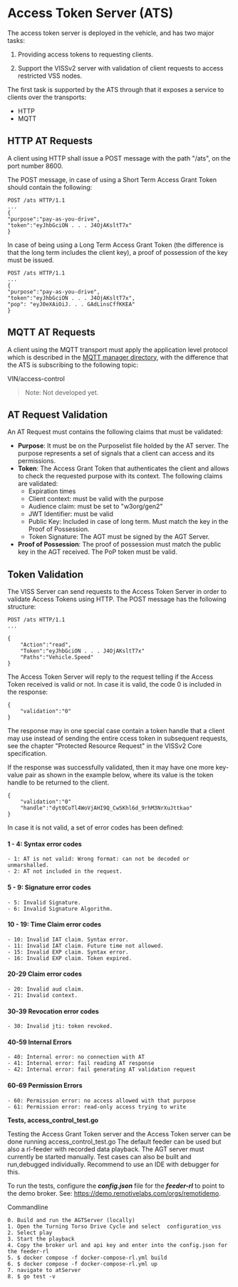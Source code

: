 # Access Token Server (ATS)

  The access token server is deployed in the vehicle, and has two major tasks:
  
1. Providing access tokens to requesting clients.

2. Support the VISSv2 server with validation of client requests to access restricted VSS nodes.

The first task is supported by the ATS through that it exposes a service to clients over the transports:

- HTTP
- MQTT


## HTTP AT Requests
 
A client using HTTP shall issue a POST message with the path "/ats", on the port number 8600.

The POST message, in case of using a Short Term Access Grant Token should contain the following:

```
POST /ats HTTP/1.1
...
{
"purpose":"pay-as-you-drive",
"token":"eyJhbGciON . . . J4OjAKsltT7x"
}
```

In case of being using a Long Term Access Grant Token (the difference is that the long term includes the client key), a proof of possession of the key must be issued.

```
POST /ats HTTP/1.1
...
{
"purpose":"pay-as-you-drive",
"token":"eyJhbGciON . . . J4OjAKsltT7x",
"pop": "eyJ0eXAiOiJ. . . GAdLinsCffKKEA"
}
```

## MQTT AT Requests

A client using the MQTT transport must apply the application level protocol which is described in the <a  href="https://github.com/MEAE-GOT/WAII/tree/master/server/mqtt_mgr">MQTT manager directory</a>, with the difference that the ATS is subscribing to the following topic:

VIN/access-control

> Note: Not developed yet.

## AT Request Validation
An AT Request must contains the following claims that must be validated:

- **Purpose**: It must be on the Purposelist file holded by the AT server. The purpose represents a set of signals that a client can access and its permissions.
- **Token**: The Access Grant Token that authenticates the client and allows to check the requested purpose with its context.  The following claims are validated:
	- Expiration times
	- Client context: must be valid with the purpose
	- Audience claim: must be set to "w3org/gen2"
	- JWT Identifier: must be valid
	- Public Key: Included in case of long term. Must match the key in the Proof of Possession.
	- Token Signature: The AGT must be signed by the AGT Server.
- **Proof of Possession**: The proof of possession must match the public key in the AGT received. The PoP token must be valid.

## Token Validation

The VISS Server can send requests to the Access Token Server in order to validate Access Tokens using HTTP. The POST message has the following structure:

```
POST /ats HTTP/1.1
...

{
	"Action":"read",
	"Token":"eyJhbGciON . . . J4OjAKsltT7x"
	"Paths":"Vehicle.Speed"
}
```


The Access Token Server will reply to the request telling if the Access Token received is valid or not. In case it is valid, the code 0 is included in the response:

```
{
	"validation":"0"
}
```
The response may in one special case contain a token handle that a client may use instead of sending the entire ccess token in subsequent requests,
see the chapter "Protected Resource Request" in the VISSv2 Core specification.

If the response was successfully validated, then it may have one more key-value pair as shown in the example below, where its value is the token handle to be returned to the client.
```
{
	"validation":"0"
	"handle":"dyt0CoTl4WoVjAHI9Q_CwSKhl6d_9rhM3NrXuJttkao"
}
```


In case it is not valid, a set of error codes has been defined:

#### 1 - 4: Syntax error codes
	- 1: AT is not valid: Wrong format: can not be decoded or unmarshalled.
	- 2: AT not included in the request.
#### 5 - 9: Signature error codes
	- 5: Invalid Signature.
	- 6: Invalid Signature Algorithm.
#### 10 - 19: Time Claim error codes
	- 10: Invalid IAT claim. Syntax error.
	- 11: Invalid IAT claim. Future time not allowed.
	- 15: Invalid EXP claim. Syntax error.
	- 16: Invalid EXP claim. Token expired.
#### 20-29 Claim error codes
	- 20: Invalid aud claim.
	- 21: Invalid context.
#### 30-39 Revocation error codes
 	- 30: Invalid jti: token revoked. 
#### 40-59 Internal Errors
	- 40: Internal error: no connection with AT
	- 41: Internal error: fail reading AT response
	- 42: Internal error: fail generating AT validation request
#### 60-69 Permission Errors
	- 60: Permission error: no access allowed with that purpose
	- 61: Permission error: read-only access trying to write


**Tests, access_control_test.go**

Testing the Access Grant Token server and the Access Token server can be done running access_control_test.go
The default feeder can be used but also a rl-feeder with recorded data playback. The AGT server must currently
be started manually. Test cases can also be built and run,debugged individually. Recommend to use an IDE with debugger
for this. 

To run the tests, configure the ***config.json*** file for the ***feeder-rl*** to point to the demo broker.
See: https://demo.remotivelabs.com/orgs/remotidemo. 


Commandline

```
0. Build and run the AGTServer (locally)
1. Open the Turning Torso Drive Cycle and select  configuration_vss
2. Select play
3. Start the playback
4. Copy the broker url and api key and enter into the config.json for the feeder-rl
5. $ docker compose -f docker-compose-rl.yml build
6. $ docker compose -f docker-compose-rl.yml up
7. navigate to atServer
8. $ go test -v
```


